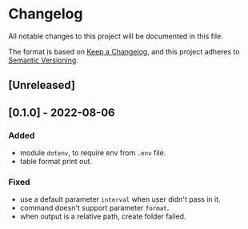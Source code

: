 # Changelog
All notable changes to this project will be documented in this file.

The format is based on [Keep a Changelog](https://keepachangelog.com/en/1.0.0/),
and this project adheres to [Semantic Versioning](https://semver.org/spec/v2.0.0.html).

## [Unreleased]

## [0.1.0] - 2022-08-06

### Added

- module `dotenv`, to require env from `.env` file.
- table format print out.

### Fixed

- use a default parameter `interval` when user didn't pass in it.
- command doesn't support parameter `format`.
- when output is a relative path, create folder failed.
